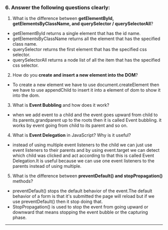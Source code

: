 ### 6. Answer the following questions clearly:

1. What is the difference between **getElementById, getElementsByClassName, and querySelector / querySelectorAll**?

- getElementById returns a single element that has the id name.
- getElementsByClassName returns all the element that has the specified class name.
- querySelector returns the first element that has the specified css selector.
- querySelectorAll returns a node list of all the item that has the specified css selector.

2. How do you **create and insert a new element into the DOM**?

- To create a new element we have to use document.createElement then we have to use appendChild to insert it into a element of dom to show it into the dom.

3. What is **Event Bubbling** and how does it work?

- when we add event to a child and the event goes upward from child to its parents,grandparent up to the roots then it is called Event bubbling. it works by event going from child to its parent and so on.

4. What is **Event Delegation** in JavaScript? Why is it useful?

- instead of using multiple event listeners to the child we can just use event listeners to their parents and by using event.target we can detect which child was clicked and act according to that this is called Event Delegation.It is useful because we can use one event listeners to the parents instead of using multiple.

5. What is the difference between **preventDefault() and stopPropagation()** methods?

- preventDefault() stops the default behavior of the event.The default behavior of a form is that it's submitted the page will reload but if we use preventDefault() then it stop doing that.
- StopPropagation() is used to stop the event from going upward or downward that means stopping the event bubble or the capturing phase.

---
